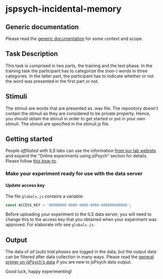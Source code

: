 # jspsych-incidental-memory

## Generic documentation

Please read the [generic documentation](https://github.com/UiL-OTS-labs/jspsych-uil-template-docs)
for some context and scope.

## Task Description

This task is comprised in two parts, the training and the test phase. In the
training task the participant has to categorize the (non-) words in three
categories. In the latter part, the participant has to indicate whether or
not the word was presented in the first part or not.

## Stimuli

The stimuli are words that are presented as .wav file. The repository doesn't
contain the stimuli as they are considered to be private property. Hence,
you should obtain the stimuli in order to get started or put in your own
stimuli. The stimuli are specified in the stimuli.js file.

## Getting started

People _affiliated with ILS labs_ can use the information
[from our lab webiste](https://ils-labs.wp.hum.uu.nl/experiments/overview/)
and expand the "Online experiments using jsPsych" section for details. Please
follow [this how-to](https://ils-labs.wp.hum.uu.nl/how-to/online-experimenting/).

### Make your experiment ready for use with the data server

#### Update access key

The file `globals.js` contains a variable:

```javascript
const ACCESS_KEY = '00000000-0000-0000-0000-000000000000';
```

Before uploading your experiment to the ILS data server, you will need to
change this to the access key that you obtained when your experiment was
approved. For elaborate info see `globals.js`.

## Output

The data of _all_ (sub) _trial phases_ are logged in the data, but the output
data can be filtered after data collection in many ways.
Please read the
[general primer on jsPsych's data](https://github.com/UiL-OTS-labs/jspsych-output)
if you are new to jsPsych data output.

Good luck, happy experimenting!
